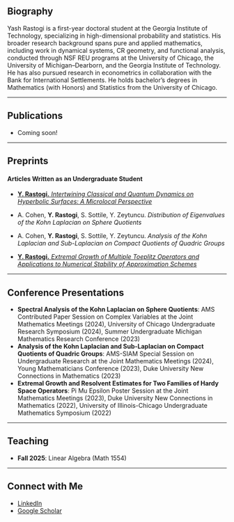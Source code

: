 ## Biography

Yash Rastogi is a first-year doctoral student at the Georgia Institute of Technology, specializing in high-dimensional probability and statistics. His broader research background spans pure and applied mathematics, including work in dynamical systems, CR geometry, and functional analysis, conducted through NSF REU programs at the University of Chicago, the University of Michigan–Dearborn, and the Georgia Institute of Technology. He has also pursued research in econometrics in collaboration with the Bank for International Settlements. He holds bachelor’s degrees in Mathematics (with Honors) and Statistics from the University of Chicago.

---

## Publications
- Coming soon!
  
---

## Preprints
#### Articles Written as an Undergraduate Student
- [**Y. Rastogi.** *Intertwining Classical and Quantum Dynamics on Hyperbolic Surfaces: A Microlocal Perspective*](https://math.uchicago.edu/~may/REU2024/REUPapers/Rastogi.pdf)

- A. Cohen, **Y. Rastogi**, S. Sottile, Y. Zeytuncu. *Distribution of Eigenvalues of the Kohn Laplacian on Sphere Quotients*

- A. Cohen, **Y. Rastogi**, S. Sottile, Y. Zeytuncu. *Analysis of the Kohn Laplacian and Sub-Laplacian on Compact Quotients of Quadric Groups*

- [**Y. Rastogi.** *Extremal Growth of Multiple Toeplitz Operators and Applications to Numerical Stability of Approximation Schemes*](https://arxiv.org/pdf/2309.01759)

---

## Conference Presentations
- **Spectral Analysis of the Kohn Laplacian on Sphere Quotients**: AMS Contributed Paper Session on Complex Variables at the Joint Mathematics Meetings (2024), University of Chicago Undergraduate Research Symposium (2024), Summer Undergraduate Michigan Mathematics Research Conference (2023)
- **Analysis of the Kohn Laplacian and Sub-Laplacian on Compact Quotients of Quadric Groups**: AMS-SIAM Special Session on Undergraduate Research at the Joint Mathematics Meetings (2024), Young Mathematicians Conference (2023), Duke University New Connections in Mathematics (2023)
- **Extremal Growth and Resolvent Estimates for Two Families of Hardy Space Operators**: Pi Mu Epsilon Poster Session at the Joint Mathematics Meetings (2023), Duke University New Connections in Mathematics (2022), University of Illinois-Chicago Undergraduate Mathematics Symposium (2022)

---

## Teaching
- **Fall 2025**: Linear Algebra (Math 1554)

---

## Connect with Me
- [LinkedIn](https://www.linkedin.com/in/yash-rastogi1/)
- [Google Scholar](https://scholar.google.com/citations?hl=en&user=TnaxffgAAAAJ)
